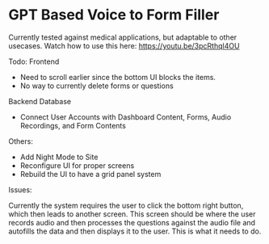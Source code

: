 # GPT Based Voice to Form Filler

Currently tested against medical applications, but adaptable to other usecases.
Watch how to use this here:
https://youtu.be/3pcRthql4OU

Todo:
Frontend
- Need to scroll earlier since the bottom UI blocks the items.
- No way to currently delete forms or questions

Backend Database
- Connect User Accounts with Dashboard Content, Forms, Audio Recordings, and Form Contents

Others:
- Add Night Mode to Site
- Reconfigure UI for proper screens
- Rebuild the UI to have a grid panel system

Issues:


Currently the system requires the user to click the bottom right button, which then leads to another screen.
This screen should be where the user records audio and then processes the questions against the audio file and autofills the data and then displays it to the user.
This is what it needs to do.